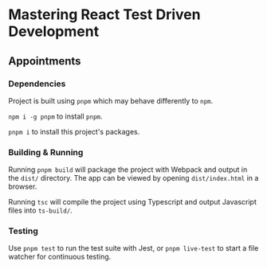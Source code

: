 # Mastering React Test Driven Development

## Appointments

### Dependencies

Project is built using `pnpm` which may behave differently to `npm`.

`npm i -g pnpm` to install `pnpm`.

`pnpm i` to install this project's packages.

### Building & Running

Running `pnpm build` will package the project with Webpack and output in the `dist/` directory. The app
can be viewed by opening `dist/index.html` in a browser.

Running `tsc` will compile the project using Typescript and output Javascript files into `ts-build/`.

### Testing

Use `pnpm test` to run the test suite with Jest, or `pnpm live-test` to start a
file watcher for continuous testing.
